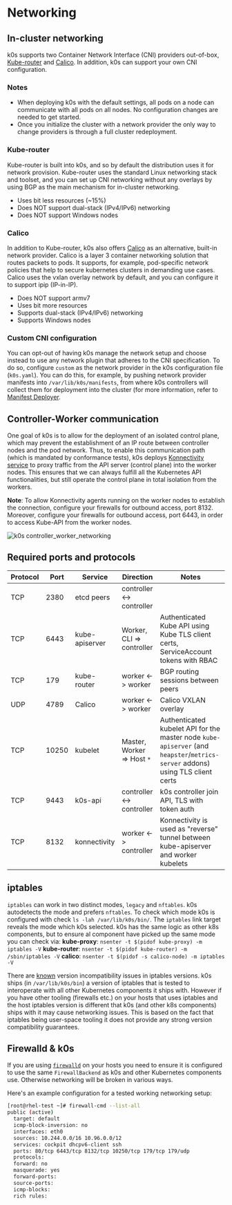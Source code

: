 # Networking

## In-cluster networking

k0s supports two Container Network Interface (CNI) providers out-of-box, [Kube-router](https://github.com/cloudnativelabs/kube-router) and [Calico](https://www.projectcalico.org/). In addition, k0s can support your own CNI configuration.

### Notes

- When deploying k0s with the default settings, all pods on a node can communicate with all pods on all nodes. No configuration changes are needed to get started.
- Once you initialize the cluster with a network provider the only way to change providers is through a full cluster redeployment.

### Kube-router

Kube-router is built into k0s, and so by default the distribution uses it for network provision. Kube-router uses the standard Linux networking stack and toolset, and you can set up CNI networking without any overlays by using BGP as the main mechanism for in-cluster networking.

- Uses bit less resources (~15%)
- Does NOT support dual-stack (IPv4/IPv6) networking
- Does NOT support Windows nodes

### Calico

In addition to Kube-router, k0s also offers [Calico](https://www.projectcalico.org/) as an alternative, built-in network provider. Calico is a layer 3 container networking solution that routes packets to pods. It supports, for example, pod-specific network policies that help to secure kubernetes clusters in demanding use cases. Calico uses the vxlan overlay network by default, and you can configure it to support ipip (IP-in-IP).

- Does NOT support armv7
- Uses bit more resources
- Supports dual-stack (IPv4/IPv6) networking
- Supports Windows nodes

### Custom CNI configuration

You can opt-out of having k0s manage the network setup and choose instead to use any network plugin that adheres to the CNI specification. To do so, configure `custom` as the network provider in the k0s configuration file (`k0s.yaml`). You can do this, for example, by pushing network provider manifests into `/var/lib/k0s/manifests`, from where k0s controllers will collect them for deployment into the cluster (for more information, refer to [Manifest Deployer](manifests.md).

## Controller-Worker communication

One goal of k0s is to allow for the deployment of an isolated control plane, which may prevent the establishment of an IP route between controller nodes and the pod network. Thus, to enable this communication path (which is mandated by conformance tests), k0s deploys [Konnectivity service](https://kubernetes.io/docs/tasks/extend-kubernetes/setup-konnectivity/) to proxy traffic from the API server (control plane) into the worker nodes. This ensures that we can always fulfill all the Kubernetes API functionalities, but still operate the control plane in total isolation from the workers.

**Note**: To allow Konnectivity agents running on the worker nodes to establish the connection, configure your firewalls for outbound access, port 8132. Moreover, configure your firewalls for outbound access, port 6443, in order to access Kube-API from the worker nodes.

![k0s controller_worker_networking](img/k0s_controller_worker_networking.png)

## Required ports and protocols

| Protocol  |  Port     | Service                   | Direction                   | Notes
|-----------|-----------|---------------------------|-----------------------------|--------
| TCP       | 2380      | etcd peers                | controller <-> controller   |
| TCP       | 6443      | kube-apiserver            | Worker, CLI => controller   | Authenticated Kube API using Kube TLS client certs, ServiceAccount tokens with RBAC
| TCP       | 179       | kube-router               | worker <-> worker           | BGP routing sessions between peers
| UDP       | 4789      | Calico                    | worker <-> worker           | Calico VXLAN overlay
| TCP       | 10250     | kubelet                   | Master, Worker => Host `*`  | Authenticated kubelet API for the master node `kube-apiserver` (and `heapster`/`metrics-server` addons) using TLS client certs
| TCP       | 9443      | k0s-api                   | controller <-> controller   | k0s controller join API, TLS with token auth
| TCP       | 8132      | konnectivity              | worker <-> controller       | Konnectivity is used as "reverse" tunnel between kube-apiserver and worker kubelets

## iptables

`iptables` can work in two distinct modes, `legacy` and `nftables`. k0s autodetects the mode and prefers `nftables`. To check which mode k0s is configured with check `ls -lah /var/lib/k0s/bin/`. The `iptables` link target reveals the mode which k0s selected. k0s has the same logic as other k8s components, but to ensure al component have picked up the same mode you can check via:
**kube-proxy**: `nsenter -t $(pidof kube-proxy) -m iptables -V`
**kube-router**: `nsenter -t $(pidof kube-router) -m /sbin/iptables -V`
**calico**: `nsenter -t $(pidof -s calico-node) -m iptables -V`

There are [known](https://bugzilla.netfilter.org/show_bug.cgi?id=1632) version incompatibility issues in iptables versions. k0s ships (in `/var/lib/k0s/bin`) a version of iptables that is tested to interoperate with all other Kubernetes components it ships with. However if you have other tooling (firewalls etc.) on your hosts that uses iptables and the host iptables version is different that k0s (and other k8s components) ships with it may cause networking issues. This is based on the fact that iptables being user-space tooling it does not provide any strong version compatibility guarantees.

## Firewalld & k0s

If you are using [`firewalld`](https://firewalld.org/) on your hosts you need to ensure it is configured to use the same `FirewallBackend` as k0s and other Kubernetes components use. Otherwise networking will be broken in various ways.

Here's an example configuration for a tested working networking setup:

```sh
[root@rhel-test ~]# firewall-cmd --list-all
public (active)
  target: default
  icmp-block-inversion: no
  interfaces: eth0
  sources: 10.244.0.0/16 10.96.0.0/12
  services: cockpit dhcpv6-client ssh
  ports: 80/tcp 6443/tcp 8132/tcp 10250/tcp 179/tcp 179/udp
  protocols: 
  forward: no
  masquerade: yes
  forward-ports: 
  source-ports: 
  icmp-blocks: 
  rich rules:
```
